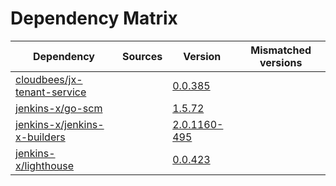 # Dependency Matrix

Dependency | Sources | Version | Mismatched versions
---------- | ------- | ------- | -------------------
[cloudbees/jx-tenant-service](https://github.com/cloudbees/jx-tenant-service) |  | [0.0.385](https://github.com/cloudbees/jx-tenant-service/releases/tag/v0.0.385) | 
[jenkins-x/go-scm](https://github.com/jenkins-x/go-scm) |  | [1.5.72]() | 
[jenkins-x/jenkins-x-builders](https://github.com/jenkins-x/jenkins-x-builders) |  | [2.0.1160-495]() | 
[jenkins-x/lighthouse](https://github.com/jenkins-x/lighthouse) |  | [0.0.423]() | 
